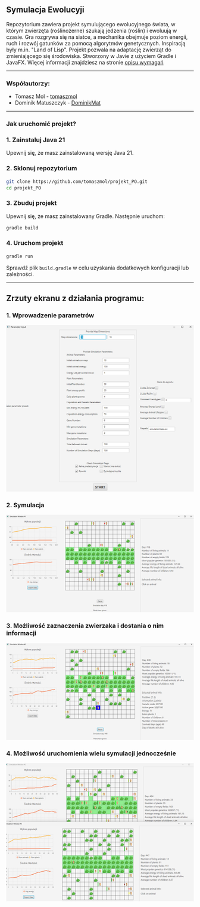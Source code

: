 
Symulacja Ewolucyji
---

Repozytorium zawiera projekt symulującego ewolucyjnego świata, w którym zwierzęta (roślinożerne) szukają jedzenia (roślin) i ewoluują w czasie. Gra rozgrywa się na siatce, a mechanika obejmuje poziom energii, ruch i rozwój gatunków za pomocą algorytmów genetycznych. Inspiracją były m.in. "Land of Lisp". Projekt pozwala na adaptację zwierząt do zmieniającego się środowiska. Stworzony w Javie z użyciem Gradle i JavaFX. Więcej informacji znajdziesz na stronie [opisu wymagań]([https://github.com/tomaszmol](https://github.com/Soamid/obiektowe-lab/tree/master/proj))

---

### Współautorzy:
- Tomasz Mol - [tomaszmol](https://github.com/tomaszmol)
- Dominik Matuszczyk - [DominikMat](https://github.com/DominikMat)

---

### Jak uruchomić projekt?

### 1. Zainstaluj Java 21
Upewnij się, że masz zainstalowaną wersję Java 21.

### 2. Sklonuj repozytorium
```bash
git clone https://github.com/tomaszmol/projekt_PO.git
cd projekt_PO
```

### 3. Zbuduj projekt
Upewnij się, że masz zainstalowany Gradle. Następnie uruchom:
```bash
gradle build
```

### 4. Uruchom projekt
```bash
gradle run
```

Sprawdź plik `build.gradle` w celu uzyskania dodatkowych konfiguracji lub zależności.

---

## Zrzuty ekranu z działania programu:

### 1. Wprowadzenie parametrów
![Opis zdjęcia](images/1.png)

### 2. Symulacja
![Opis zdjęcia](images/2.png)

### 3. Możliwość zaznaczenia zwierzaka i dostania o nim informacji
![Opis zdjęcia](images/3.png)

### 4. Możliwość uruchomienia wielu symulacji jednocześnie
![Opis zdjęcia](images/4.png)


